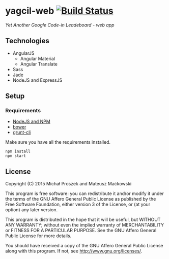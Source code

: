 # yagcil-web [![Build Status](https://travis-ci.org/yagcil/yagcil-web.svg)](https://travis-ci.org/yagcil/yagcil-web)
*Yet Another Google Code-in Leadeboard - web app*

## Technologies
* AngularJS
  * Angular Material
  * Angular Translate
* Sass
* Jade
* NodeJS and ExpressJS

## Setup
### Requirements
* [NodeJS and NPM](http://nodejs.org)
* [bower](http://bower.io)
* [grunt-cli](https://github.com/gruntjs/grunt-cli)

Make sure you have all the requirements installed.

```
npm install
npm start
```

## License
Copyright (C) 2015  Michał Proszek and Mateusz Maćkowski

This program is free software: you can redistribute it and/or modify
it under the terms of the GNU Affero General Public License as published by
the Free Software Foundation, either version 3 of the License, or
(at your option) any later version.

This program is distributed in the hope that it will be useful,
but WITHOUT ANY WARRANTY; without even the implied warranty of
MERCHANTABILITY or FITNESS FOR A PARTICULAR PURPOSE.  See the
GNU Affero General Public License for more details.

You should have received a copy of the GNU Affero General Public License
along with this program.  If not, see <http://www.gnu.org/licenses/>.
